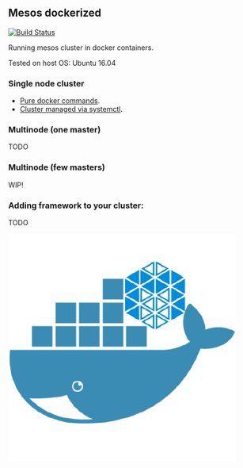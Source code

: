 ## Mesos dockerized
[![Build Status](https://travis-ci.org/mesos-dockerized/mesos-cluster.svg?branch=master)](https://travis-ci.org/mesos-dockerized/mesos-cluster)

Running mesos cluster in docker containers.

Tested on host OS: Ubuntu 16.04

### Single node cluster
* [Pure docker commands](https://github.com/mesos-dockerized/mesos-cluster/blob/master/docs/single-node/pure-commands.md).
* [Cluster managed via systemctl](https://github.com/mesos-dockerized/mesos-cluster/blob/master/docs/single-node/systemd-units.md).

### Multinode (one master)
TODO

### Multinode (few masters)
WIP!

### Adding framework to your cluster:
TODO

![alt tag](https://raw.githubusercontent.com/mesos-dockerized/mesos-cluster/master/docs/logo.png)

